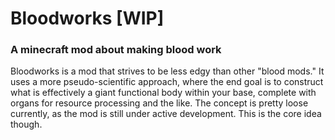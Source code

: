 # Bloodworks [WIP]
### A minecraft mod about making blood work

Bloodworks is a mod that strives to be less edgy than other "blood mods."
It uses a more pseudo-scientific approach, where the end goal is to construct what is effectively
a giant functional body within your base, complete with organs for
resource processing and the like. The concept is pretty loose currently, as
the mod is still under active development. This is the core idea though.
